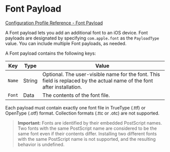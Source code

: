 # Font Payload  

 [Configuration Profile Reference - Font Payload](https://developer.apple.com/library/content/featuredarticles/iPhoneConfigurationProfileRef/Introduction/Introduction.html#//apple_ref/doc/uid/TP40010206-CH1-SW43)  

A Font payload lets you add an additional font to an iOS device. Font payloads are designated by specifying `com.apple.font` as the `PayloadType` value. You can include multiple Font payloads, as needed.  

A Font payload contains the following keys:  

|Key|Type|Value|
|-|-|-|
|`Name`|String|Optional. The user-visible name for the font. This field is replaced by the actual name of the font after installation.|
|`Font`|Data|The contents of the font file.|
  

Each payload must contain exactly one font file in TrueType (.ttf) or OpenType (.otf) format. Collection formats (.ttc or .otc) are not supported.  


> **Important:** Fonts are identified by their embedded PostScript names. Two fonts with the same PostScript name are considered to be the same font even if their contents differ. Installing two different fonts with the same PostScript name is not supported, and the resulting behavior is undefined.  

>   
  
